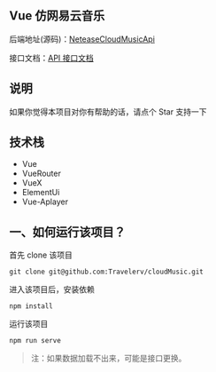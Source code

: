 ## Vue 仿网易云音乐

后端地址(源码)：[NeteaseCloudMusicApi](https://github.com/Binaryify/NeteaseCloudMusicApi)

接口文档：[API 接口文档](https://neteasecloudmusicapi.vercel.app/#/?id=neteasecloudmusicapi)

## 说明

如果你觉得本项目对你有帮助的话，请点个 Star 支持一下

## 技术栈

- Vue
- VueRouter
- VueX
- ElementUi
- Vue-Aplayer

## 一、如何运行该项目？

首先 clone 该项目

```
git clone git@github.com:Travelerv/cloudMusic.git
```

进入该项目后，安装依赖

```
npm install
```

运行该项目

```
npm run serve
```

> 注：如果数据加载不出来，可能是接口更换。
